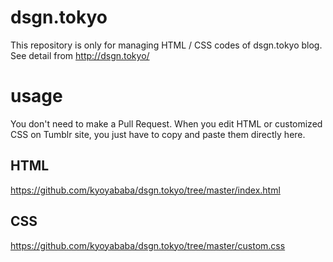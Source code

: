 # dsgn.tokyo
This repository is only for managing HTML / CSS codes of dsgn.tokyo blog. See detail from http://dsgn.tokyo/

# usage

You don't need to make a Pull Request. When you edit HTML or customized CSS on Tumblr site, you just have to copy and paste them directly here. 

## HTML

https://github.com/kyoyababa/dsgn.tokyo/tree/master/index.html

## CSS

https://github.com/kyoyababa/dsgn.tokyo/tree/master/custom.css
